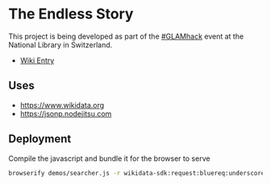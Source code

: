 # The Endless Story

This project is being developed as part of the [#GLAMhack](https://twitter.com/search?q=%23glamhack&src=typd) event at the National Library in Switzerland.

* [Wiki Entry](make.opendata.ch/wiki/project:the-endless-story)

## Uses

* https://www.wikidata.org
* https://jsonp.nodejitsu.com

## Deployment

Compile the javascript and bundle it for the browser to serve
```bash
browserify demos/searcher.js -r wikidata-sdk:request:bluereq:underscore -o bundle.js --debug
```
